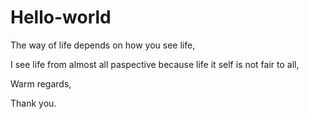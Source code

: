 # Hello-world

The way of life depends on how you see life,

I see life from almost all paspective because life it self is not fair to all,

Warm regards,

Thank you.
